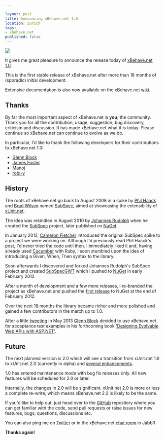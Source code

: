 ```yaml
---

layout: post
title: Announcing xBehave.net 1.0
location: Zurich
tags:
- xbehave.net
published: false
---
```


![](https://raw.github.com/xbehave/xbehave.net/master/assets/xbehave_128x128.png)

It gives me great pleasure to announce the release today of [xBehave.net](http://xbehave.github.io/) [1.0](https://www.nuget.org/packages/Xbehave/1.0.0).

This is the first stable release of xBehave.net after more than 18 months of (sporadic) initial development.

Extensive documentation is also now available on the xBehave.net [wiki](https://github.com/xbehave/xbehave.net/wiki).

<!--excerpt-->

## Thanks ##

By far the most important aspect of xBehave.net is **you**, the community. Thank you for all the contribution, usage, suggestion, bug discovery, criticism and discussion. It has made xBehave.net what it is today. Please continue so xBehave.net can continue to evolve as we do.

In particular, I'd like to thank the following developers for their contributions to xBehave.net 1.0:

- [Glenn Block](https://github.com/glennblock)
- [James Foster](https://github.com/jamesfoster)
- [Manoj](https://github.com/manojlds)
- [robi-y](https://github.com/robi-y)

## History ##

The roots of xBehave.net go back to August 2008 in a spike by [Phil Haack](http://haacked.com/) and [Brad Wilson](http://bradwilson.typepad.com/) named [SubSpec](http://haacked.com/archive/2008/08/23/introducing-subspec.aspx), aimed at showcasing the extensibility of [xUnit.net](https://xunit.codeplex.com/).

The idea was rekindled in August 2010 by [Johannes Rudolph](http://jorudolph.wordpress.com/) when he created the [SubSpec](https://bitbucket.org/johannesrudolph/subspec) project, later published on [NuGet](https://www.nuget.org/packages/SubSpec/).

In January 2012, [Cameron Fletcher](http://cameronfletcher.com/) introduced the original SubSpec spike to a project we were working on. Although I'd previously read Phil Haack's post, I'd never tried the code until then. I immediately liked it and, having already used [Cucumber](http://cukes.info/) with Ruby, I soon stumbled upon the idea of introducing a Given, When, Then syntax to the library.

Soon afterwards I discovered and forked Johannes Rudolph's SubSpec project and created [SubSpecGWT](https://bitbucket.org/adamralph/subspecgwt) which I pushed to [NuGet](https://www.nuget.org/packages/SubSpecGWT) in early February 2012.

After a month of development and a few more releases, I re-branded the project as xBehave.net and pushed the [first release](https://www.nuget.org/packages/Xbehave/0.7.0) to NuGet at the end of February 2012.

Over the next 18 months the library became richer and more polished and gained a few contributors in the march up to 1.0.

After a little [tweeting](https://twitter.com/gblock/status/338899543821262849) in May 2013 [Glenn Block](https://twitter.com/gblock) decided to use xBehave.net for acceptance test examples in his forthcoming book ['Designing Evolvable Web APIs with ASP.NET'](http://ofps.oreilly.com/titles/9781449337711/).

## Future ##

The next planned version is 2.0 which will see a transition from xUnit.net 1.9 to xUnit.net 2.0 (currently in alpha) and [several enhancements](https://github.com/xbehave/xbehave.net/issues?labels=enhancement&page=1&state=open).

1.0 has entered maintenance mode with bug fix releases only. All new features will be scheduled for 2.0 or later.

Internally, the changes in 2.0 will be significant. xUnit.net 2.0 is more or less a complete re-write, which means xBehave.net 2.0 is likely to be the same.

If you'd like to help out, just head over to the [GitHub](https://github.com/xbehave/xbehave.net/) repository where you can get familiar with the code, send pull requests or raise issues for new features, bugs, questions, discussions etc.

You can also ping me on [Twitter](https://twitter.com/adamralph) or in the xBehave.net [chat room](https://jabbr.net/#/rooms/xbehavenet) in JabbR.

**Thanks again!**